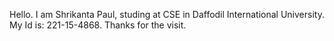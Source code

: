 Hello.
I am Shrikanta Paul, studing at CSE in Daffodil International University. My Id is: 221-15-4868.
Thanks for the visit.
